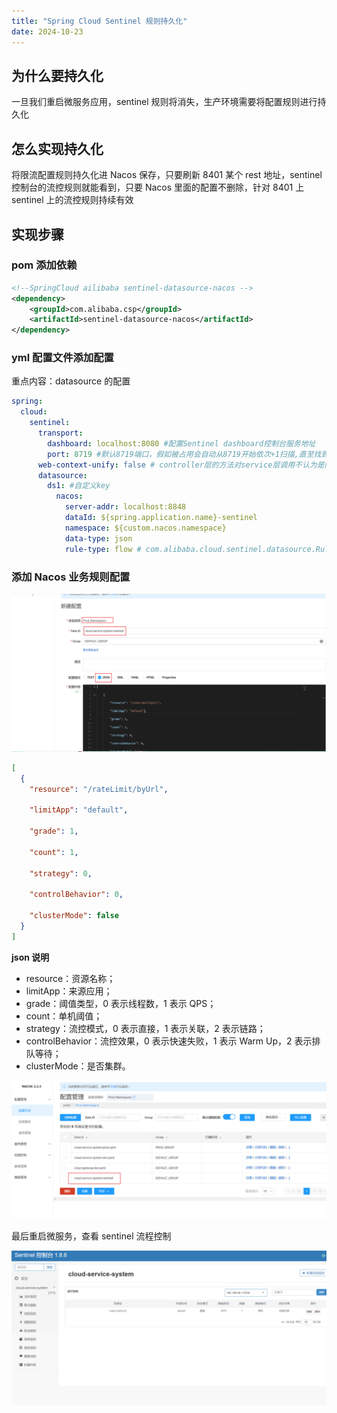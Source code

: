```yaml
---
title: "Spring Cloud Sentinel 规则持久化"
date: 2024-10-23
---
```


## 为什么要持久化

一旦我们重启微服务应用，sentinel 规则将消失，生产环境需要将配置规则进行持久化

## 怎么实现持久化

将限流配置规则持久化进 Nacos 保存，只要刷新 8401 某个 rest 地址，sentinel 控制台的流控规则就能看到，只要 Nacos 里面的配置不删除，针对 8401 上 sentinel 上的流控规则持续有效

## 实现步骤

### pom 添加依赖

```xml
<!--SpringCloud ailibaba sentinel-datasource-nacos -->
<dependency>
    <groupId>com.alibaba.csp</groupId>
    <artifactId>sentinel-datasource-nacos</artifactId>
</dependency>
```

### yml 配置文件添加配置

重点内容：datasource 的配置

```yml
spring:
  cloud:
    sentinel:
      transport:
        dashboard: localhost:8080 #配置Sentinel dashboard控制台服务地址
        port: 8719 #默认8719端口，假如被占用会自动从8719开始依次+1扫描,直至找到未被占用的端口
      web-context-unify: false # controller层的方法对service层调用不认为是同一个根链路
      datasource:
        ds1: #自定义key
          nacos:
            server-addr: localhost:8848
            dataId: ${spring.application.name}-sentinel
            namespace: ${custom.nacos.namespace}
            data-type: json
            rule-type: flow # com.alibaba.cloud.sentinel.datasource.RuleType
```

### 添加 Nacos 业务规则配置

![alt text](image-11.png)

```json
[
  {
    "resource": "/rateLimit/byUrl",

    "limitApp": "default",

    "grade": 1,

    "count": 1,

    "strategy": 0,

    "controlBehavior": 0,

    "clusterMode": false
  }
]
```

**json 说明**

- resource：资源名称；
- limitApp：来源应用；
- grade：阈值类型，0 表示线程数，1 表示 QPS；
- count：单机阈值；
- strategy：流控模式，0 表示直接，1 表示关联，2 表示链路；
- controlBehavior：流控效果，0 表示快速失败，1 表示 Warm Up，2 表示排队等待；
- clusterMode：是否集群。

![alt text](image-12.png)

最后重启微服务，查看 sentinel 流程控制

![alt text](image-13.png)
